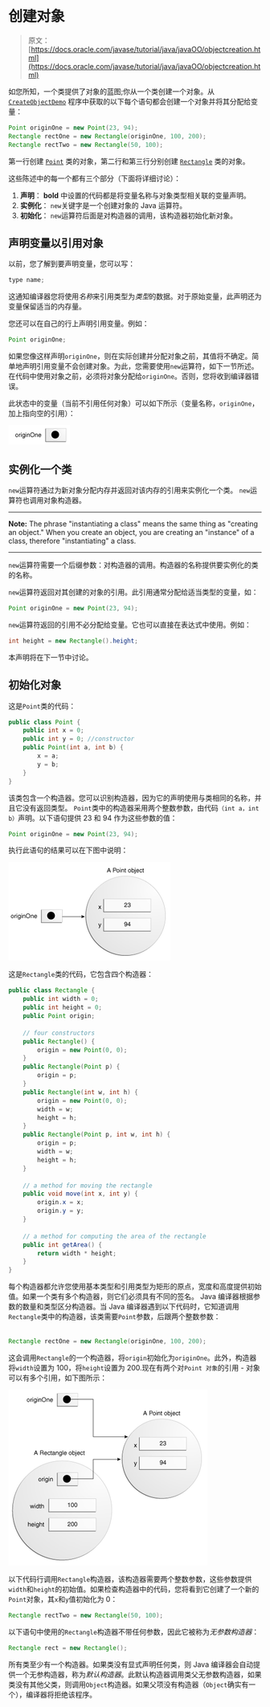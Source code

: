 # 创建对象

> 原文： [https://docs.oracle.com/javase/tutorial/java/javaOO/objectcreation.html](https://docs.oracle.com/javase/tutorial/java/javaOO/objectcreation.html)

如您所知，一个类提供了对象的蓝图;你从一个类创建一个对象。从 [`CreateObjectDemo`](examples/CreateObjectDemo.java) 程序中获取的以下每个语句都会创建一个对象并将其分配给变量：

```java
Point originOne = new Point(23, 94);
Rectangle rectOne = new Rectangle(originOne, 100, 200);
Rectangle rectTwo = new Rectangle(50, 100);

```

第一行创建 [`Point`](examples/Point.java) 类的对象，第二行和第三行分别创建 [`Rectangle`](examples/Rectangle.java) 类的对象。

这些陈述中的每一个都有三个部分（下面将详细讨论）：

1.  **声明**： **bold** 中设置的代码都是将变量名称与对象类型相关联的变量声明。
2.  **实例化**： `new`关键字是一个创建对象的 Java 运算符。
3.  **初始化**： `new`运算符后面是对构造器的调用，该构造器初始化新对象。

## 声明变量以引用对象

以前，您了解到要声明变量，您可以写：

```java
type name;

```

这通知编译器您将使用*名称*来引用类型为*类型*的数据。对于原始变量，此声明还为变量保留适当的内存量。

您还可以在自己的行上声明引用变量。例如：

```java
Point originOne;

```

如果您像这样声明`originOne`，则在实际创建并分配对象之前，其值将不确定。简单地声明引用变量不会创建对象。为此，您需要使用`new`运算符，如下一节所述。在代码中使用对象之前，必须将对象分配给`originOne`。否则，您将收到编译器错误。

此状态中的变量（当前不引用任何对象）可以如下所示（变量名称，`originOne`，加上指向空的引用）：

![originOne is null.](img/b097c2585db5a8efc2db67c9b863e7fe.jpg)

## 实例化一个类

`new`运算符通过为新对象分配内存并返回对该内存的引用来实例化一个类。 `new`运算符也调用对象构造器。

* * *

**Note:** The phrase "instantiating a class" means the same thing as "creating an object." When you create an object, you are creating an "instance" of a class, therefore "instantiating" a class.

* * *

`new`运算符需要一个后缀参数：对构造器的调用。构造器的名称提供要实例化的类的名称。

`new`运算符返回对其创建的对象的引用。此引用通常分配给适当类型的变量，如：

```java
Point originOne = new Point(23, 94);

```

`new`运算符返回的引用不必分配给变量。它也可以直接在表达式中使用。例如：

```java
int height = new Rectangle().height;

```

本声明将在下一节中讨论。

## 初始化对象

这是`Point`类的代码：

```java
public class Point {
    public int x = 0;
    public int y = 0; //constructor
    public Point(int a, int b) {
        x = a;
        y = b;
    }
}

```

该类包含一个构造器。您可以识别构造器，因为它的声明使用与类相同的名称，并且它没有返回类型。 `Point`类中的构造器采用两个整数参数，由代码`（int a，int b）`声明。以下语句提供 23 和 94 作为这些参数的值：

```java
Point originOne = new Point(23, 94);

```

执行此语句的结果可以在下图中说明：

![originOne now points to a Point object.](img/fb5cf391b552952cb2fd63ee096af3bf.jpg)

这是`Rectangle`类的代码，它包含四个构造器：

```java
public class Rectangle {
    public int width = 0;
    public int height = 0;
    public Point origin;

    // four constructors
    public Rectangle() {
        origin = new Point(0, 0);
    }
    public Rectangle(Point p) {
        origin = p;
    }
    public Rectangle(int w, int h) {
        origin = new Point(0, 0);
        width = w;
        height = h;
    }
    public Rectangle(Point p, int w, int h) {
        origin = p;
        width = w;
        height = h;
    }

    // a method for moving the rectangle
    public void move(int x, int y) {
        origin.x = x;
        origin.y = y;
    }

    // a method for computing the area of the rectangle
    public int getArea() {
        return width * height;
    }
}

```

每个构造器都允许您使用基本类型和引用类型为矩形的原点，宽度和高度提供初始值。如果一个类有多个构造器，则它们必须具有不同的签名。 Java 编译器根据参数的数量和类型区分构造器。当 Java 编译器遇到以下代码时，它知道调用`Rectangle`类中的构造器，该类需要`Point`参数，后跟两个整数参数：

```java

Rectangle rectOne = new Rectangle(originOne, 100, 200);

```

这会调用`Rectangle`的一个构造器，将`origin`初始化为`originOne`。此外，构造器将`width`设置为 100，将`height`设置为 200.现在有两个对`Point 对象`的引用 - 对象可以有多个引用，如下图所示：

![Now the rectangle's origin variable also points to the Point.](img/60f2969e1c11172a36bb4aaceff166c1.jpg)

以下代码行调用`Rectangle`构造器，该构造器需要两个整数参数，这些参数提供`width`和`height`的初始值。如果检查构造器中的代码，您将看到它创建了一个新的`Point`对象，其`x`和`y`值初始化为 0：

```java
Rectangle rectTwo = new Rectangle(50, 100);

```

以下语句中使用的`Rectangle`构造器不带任何参数，因此它被称为*无参数构造器*：

```java
Rectangle rect = new Rectangle();

```

所有类至少有一个构造器。如果类没有显式声明任何类，则 Java 编译器会自动提供一个无参构造器，称为*默认构造器*。此默认构造器调用类父无参数构造器，如果类没有其他父类，则调用`Object`构造器。如果父项没有构造器（`Object`确实有一个），编译器将拒绝该程序。